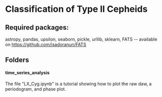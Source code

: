 # Classification of Type II Cepheids 

## Required packages:
astropy,
pandas,
upsilon,
seaborn,
pickle,
urllib,
sklearn,
FATS -- available on https://github.com/isadoranun/FATS
<br />

## Folders
#### time_series_analysis
The file "LX_Cyg.ipynb" is a tutorial showing how to plot the raw daw, a periodogram, and phase plot.
